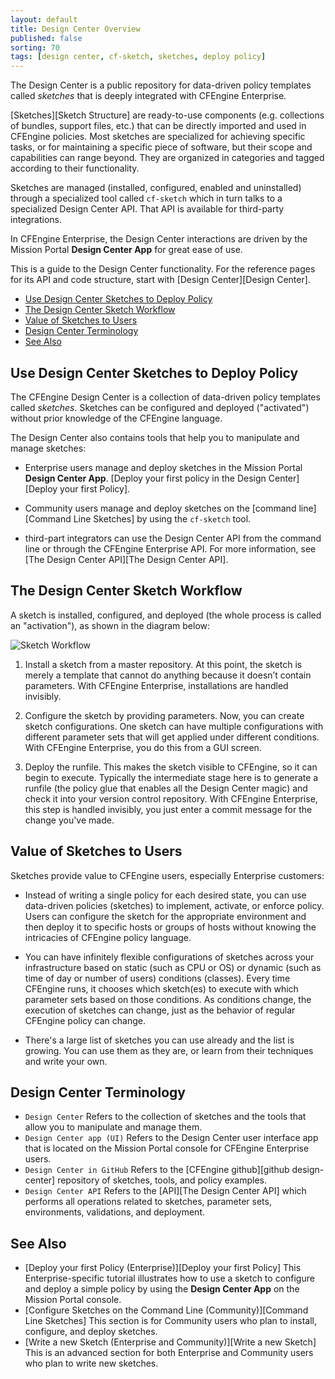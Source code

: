 ```yaml
---
layout: default
title: Design Center Overview
published: false
sorting: 70
tags: [design center, cf-sketch, sketches, deploy policy]
---
```


The Design Center is a public repository for data-driven policy
templates called *sketches* that is deeply integrated with CFEngine
Enterprise.

[Sketches][Sketch Structure] are ready-to-use components (e.g.
collections of bundles, support files, etc.) that can be directly
imported and used in CFEngine policies. Most sketches are specialized
for achieving specific tasks, or for maintaining a specific piece of
software, but their scope and capabilities can range beyond. They are
organized in categories and tagged according to their functionality.

Sketches are managed (installed, configured, enabled and uninstalled)
through a specialized tool called `cf-sketch` which in turn talks to a
specialized Design Center API. That API is available for third-party
integrations.

In CFEngine Enterprise, the Design Center interactions are driven by
the Mission Portal **Design Center App** for great ease of use.

This is a guide to the Design Center functionality. For the reference
pages for its API and code structure, start with
[Design Center][Design Center].

* [Use Design Center Sketches to Deploy Policy](#use-design-center-sketches-to-deploy-policy)
* [The Design Center Sketch Workflow](#the-design-center-sketch-workflow)
* [Value of Sketches to Users](#value-of-sketches-to-users)
* [Design Center Terminology](#design-center-terminology)
* [See Also](#see-also)

## Use Design Center Sketches to Deploy Policy

The CFEngine Design Center is a collection of data-driven policy
templates called *sketches*. Sketches can be configured and deployed
("activated") without prior knowledge of the CFEngine language.

The Design Center also contains tools that help you to manipulate and
manage sketches:

* Enterprise users manage and deploy sketches in the Mission Portal **Design Center App**. [Deploy your first policy in the Design Center][Deploy your first Policy].

* Community users manage and deploy sketches on the [command line][Command Line Sketches] by using the `cf-sketch`
tool.

* third-part integrators can use the Design Center API from the
command line or through the CFEngine Enterprise API. For more information, see [The Design Center API][The Design Center API].
<!-- (??? LINK TO Enterprise DC API depends on https://dev.cfengine.com/issues/6011 ???) -->


## The Design Center Sketch Workflow

A sketch is installed, configured, and deployed (the whole process is called an "activation"), as shown in the diagram below:

![Sketch Workflow](DCsketchworkflow.png)

1. Install a sketch from a master repository. At this point, the
sketch is merely a template that cannot do anything because it doesn’t
contain parameters. With CFEngine Enterprise, installations are
handled invisibly.

2. Configure the sketch by providing parameters. Now, you can create
sketch configurations. One sketch can have multiple configurations
with different parameter sets that will get applied under different
conditions. With CFEngine Enterprise, you do this from a GUI screen.

3. Deploy the runfile. This makes the sketch visible to CFEngine, so
it can begin to execute. Typically the intermediate stage here is to
generate a runfile (the policy glue that enables all the Design Center
magic) and check it into your version control repository. With
CFEngine Enterprise, this step is handled invisibly, you just enter a
commit message for the change you've made.

## Value of Sketches to Users

Sketches provide value to CFEngine users, especially Enterprise customers:

* Instead of writing a single policy for each desired state, you can
use data-driven policies (sketches) to implement, activate, or enforce
policy. Users can configure the sketch for the appropriate environment
and then deploy it to specific hosts or groups of hosts without knowing the
intricacies of CFEngine policy language.

* You can have infinitely flexible configurations of sketches across your infrastructure
based on static (such as CPU or OS) or dynamic (such as time of day or number of users)
conditions (classes). Every time CFEngine runs, it chooses which sketch(es) to execute with
which parameter sets based on those conditions. As conditions change, the execution of
sketches can change, just as the behavior of regular CFEngine policy can change.

* There's a large list of sketches you can use already and the list is growing.  You can use them as they are, or learn from their techniques and write your own.

## Design Center Terminology

* `Design Center`  Refers to the collection of sketches and the tools that allow you to
manipulate and manage them.
* `Design Center app (UI)` Refers to the Design Center user interface app that is
located on the Mission Portal console for CFEngine Enterprise users.
* `Design Center in GitHub` Refers to the [CFEngine github][github design-center] repository of sketches, tools,
and policy examples.
* `Design Center API` Refers to the [API][The Design Center API] which performs all operations related to
sketches, parameter sets, environments, validations, and deployment.

## See Also ##

* [Deploy your first Policy (Enterprise)][Deploy your first Policy] This Enterprise-specific tutorial illustrates how
to use a sketch to configure and deploy a simple policy by using the **Design Center App** on
the Mission Portal console.
* [Configure Sketches on the Command Line (Community)][Command Line Sketches] This section is for Community users
who plan to install, configure, and deploy sketches.
* [Write a new Sketch (Enterprise and Community)][Write a new Sketch] This is an advanced section for both Enterprise
and Community users who plan to write new sketches.
